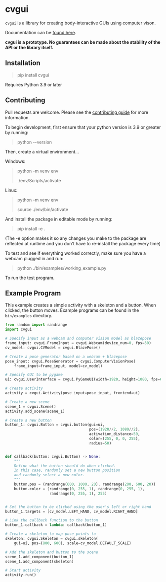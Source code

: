 # cvgui

`cvgui` is a library for creating body-interactive GUIs using computer
vison.

Documentation can be [found here](https://mitchellss.github.io/cvgui).


**cvgui is a prototype. No guarantees can
be made about the stability of the API or the library itself.**


## Installation

> pip install cvgui

Requires Python 3.9 or later

## Contributing

Pull requests are welcome. Please see the [contributing guide](CONTRIBUTING.md) for more information.

To begin development, first ensure that your python version is 3.9 or greater by running:
> python --version

Then, create a virtual environment...

Windows:

> python -m venv env
>
> ./env/Scripts/activate

Linux:

> python -m venv env
>
> source ./env/bin/activate

And install the package in editable mode by running:

> pip install -e .

(The -e option makes it so any changes you make to the package are reflected
at runtime and you don't have to re-install the package every time)

To test and see if everything worked correctly, make sure you have a webcam plugged in and run:

> python ./bin/examples/working_example.py

To run the test program.

## Example Program

This example creates a simple activity with a skeleton and a button.
When clicked, the button moves. Example programs can be found in the
`bin/examples` directory.

```python
from random import randrange
import cvgui

# Specify input as a webcam and computer vision model as blazepose
frame_input: cvgui.FrameInput = cvgui.Webcam(device_num=0, fps=30)
cv_model: cvgui.CVModel = cvgui.BlazePose()

# Create a pose generator based on a webcam + blazepose
pose_input: cvgui.PoseGenerator = cvgui.ComputerVisionPose(
    frame_input=frame_input, model=cv_model)

# Specify GUI to be pygame
ui: cvgui.UserInterface = cvgui.PyGameUI(width=1920, height=1080, fps=60)

# Create activity
activity = cvgui.Activity(pose_input=pose_input, frontend=ui)

# Create a new scene
scene_1 = cvgui.Scene()
activity.add_scene(scene_1)

# Create a new button
button_1: cvgui.Button = cvgui.button(gui=ui,
                                      pos=(1920//2, 1080//2),
                                      activation_distance=50,
                                      color=(255, 0, 0, 255),
                                      radius=50)


def callback(button: cvgui.Button) -> None:
    """
    Define what the button should do when clicked.
    In this case, randomly set a new button position
    and randomly select a new color.
    """
    button.pos = (randrange(600, 1000, 20), randrange(200, 600, 20))
    button.color = (randrange(0, 255, 1), randrange(0, 255, 1),
                    randrange(0, 255, 1), 255)


# Set the button to be clicked using the user's left or right hand
button_1.targets = [cv_model.LEFT_HAND, cv_model.RIGHT_HAND]

# Link the callback function to the button
button_1.callback = lambda: callback(button_1)

# Create a skeleton to map pose points to
skeleton: cvgui.Skeleton = cvgui.skeleton(
    gui=ui, pos=(800, 600), scale=cv_model.DEFAULT_SCALE)

# Add the skeleton and button to the scene
scene_1.add_component(button_1)
scene_1.add_component(skeleton)

# Start activity
activity.run()
```
